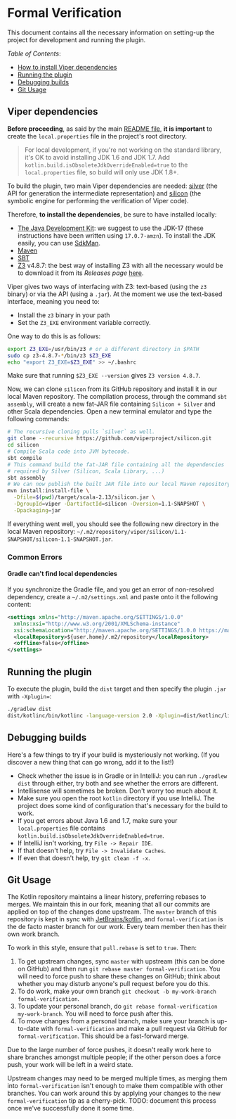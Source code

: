 # Formal Verification

This document contains all the necessary information on setting-up
the project for development and running the plugin.

*Table of Contents*:
- [How to install Viper dependencies](#viper-dependency)
- [Running the plugin](#running-the-plugin)
- [Debugging builds](#debugging-builds)
- [Git Usage](#git-usage)

## Viper dependencies

**Before proceeding**, as said by the main [README file](ReadMe.md), **it is important** to create
the `local.properties` file in the project's root directory.

> For local development, if you're not working on the standard library, it's OK to avoid installing JDK 1.6 and JDK 1.7. 
> Add `kotlin.build.isObsoleteJdkOverrideEnabled=true` to the `local.properties` file, so build will only use JDK 1.8+. 


To build the plugin, two main Viper dependencies are needed: 
[silver](https://github.com/viperproject/silver) (the API for
generation the intermediate representation) and 
[silicon](https://github.com/viperproject/silicon) (the symbolic engine for
performing the verification of Viper code).


Therefore, **to install the dependencies**, be sure to have installed locally:
* [The Java Development Kit](https://sdkman.io/): we suggest to use the JDK-17 (these instructions have been written using `17.0.7-amzn`). To install the
JDK easily, you can use [SdkMan](https://sdkman.io/).
* [Maven](https://maven.apache.org/index.html)
* [SBT](https://www.scala-sbt.org/)
* [Z3](https://github.com/Z3Prover/z3) v4.8.7: the best way of installing Z3 with all the necessary would be to
download it from its _Releases page_ [here](https://github.com/Z3Prover/z3/releases/tag/z3-4.8.7).

Viper gives two ways of interfacing with Z3: text-based (using the `z3` binary)
or via the API (using a `.jar`).
At the moment we use the text-based interface, meaning you need to:
- Install the `z3` binary in your path
- Set the `Z3_EXE` environment variable correctly.

One way to do this is as follows:
```bash
export Z3_EXE=/usr/bin/z3 # or a different directory in $PATH
sudo cp z3-4.8.7-*/bin/z3 $Z3_EXE
echo "export Z3_EXE=$Z3_EXE" >> ~/.bashrc
```

Make sure that running `$Z3_EXE --version` gives `Z3 version 4.8.7`.

Now, we can clone `silicon` from its GitHub repository and install it in our local Maven repository. 
The compilation process, through the command `sbt assembly`, will create a new fat-JAR file containing `Silicon + Silver` and other Scala dependencies.
Open a new terminal emulator and type
the following commands:

```bash
# The recursive cloning pulls `silver` as well. 
git clone --recursive https://github.com/viperproject/silicon.git
cd silicon
# Compile Scala code into JVM bytecode.
sbt compile
# This command build the fat-JAR file containing all the dependencies
# required by Silver (Silicon, Scala Library, ...)
sbt assembly
# We can now publish the built JAR file into our local Maven repository
mvn install:install-file \
  -Dfile=$(pwd)/target/scala-2.13/silicon.jar \
  -DgroupId=viper -DartifactId=silicon -Dversion=1.1-SNAPSHOT \
  -Dpackaging=jar
```

If everything went well, you should see the following new directory in the local Maven repository: 
`~/.m2/repository/viper/silicon/1.1-SNAPSHOT/silicon-1.1-SNAPSHOT.jar`.

### Common Errors

#### Gradle can't find local dependencies

If you synchronize the Gradle file, and you get an error of non-resolved dependency, create a `~/.m2/settings.xml`
and paste onto it the following content:

```xml
<settings xmlns="http://maven.apache.org/SETTINGS/1.0.0"
  xmlns:xsi="http://www.w3.org/2001/XMLSchema-instance"
  xsi:schemaLocation="http://maven.apache.org/SETTINGS/1.0.0 https://maven.apache.org/xsd/settings-1.0.0.xsd">
  <localRepository>${user.home}/.m2/repository</localRepository>
  <offline>false</offline>
</settings>
```

## Running the plugin

To execute the plugin, build the `dist` target and then
specify the plugin `.jar` with `-Xplugin=`:

```sh
./gradlew dist
dist/kotlinc/bin/kotlinc -language-version 2.0 -Xplugin=dist/kotlinc/lib/formver-compiler-plugin.jar,$HOME/.m2/repository/viper/silicon/1.1-SNAPSHOT/silicon-1.1-SNAPSHOT.jar myfile.kt
```

## Debugging builds

Here's a few things to try if your build is mysteriously not working.
(If you discover a new thing that can go wrong, add it to the list!)

- Check whether the issue is in Gradle or in IntelliJ: you can run
  `./gradlew dist` through either, try both and see whether the errors
  are different.
- Intellisense will sometimes be broken.  Don't worry too much about it.
- Make sure you open the root `kotlin` directory if you use IntelliJ.
  The project does some kind of configuration that's necessary for the
  build to work.
- If you get errors about Java 1.6 and 1.7, make sure your `local.properties`
  file contains `kotlin.build.isObsoleteJdkOverrideEnabled=true`.
- If IntelliJ isn't working, try `File -> Repair IDE`.
- If that doesn't help, try `File -> Invalidate Caches`.
- If even that doesn't help, try `git clean -f -x`.

## Git Usage

The Kotlin repository maintains a linear history, preferring
rebases to merges.  We maintain this in our fork, meaning
that all our commits are applied on top of the changes done
upstream. The `master` branch of this repository is kept in
sync with [JetBrains/kotlin][0], and `formal-verification` is
the de facto master branch for our work.  Every team member
then has their own work branch.

To work in this style, ensure that `pull.rebase` is set to
`true`.  Then:

1. To get upstream changes, sync `master` with upstream
   (this can be done on GitHub) and then run `git rebase master formal-verification`.
   You will need to force push to share these changes on GitHub;
   think about whether you may disturb anyone's pull request before
   you do this.
2. To do work, make your own branch `git checkout -b my-work-branch formal-verification`.
3. To update your personal branch, do `git rebase formal-verification my-work-branch`.
   You will need to force push after this.
4. To move changes from a personal branch, make sure your branch is 
   up-to-date with `formal-verification` and make a pull request
   via GitHub for `formal-verification`.  This should be a
   fast-forward merge.

Due to the large number of force pushes, it doesn't really work here
to share branches amongst multiple people; if the other person does
a force push, your work will be left in a weird state.

Upstream changes may need to be merged multiple times, as
merging them into `formal-verification` isn't enough to make
them compatible with other branches.  You can work around this
by applying your changes to the new `formal-verification` tip
as a cherry-pick.  TODO: document this process once we've
successfully done it some time.

[0]: https://github.com/JetBrains/kotlin
